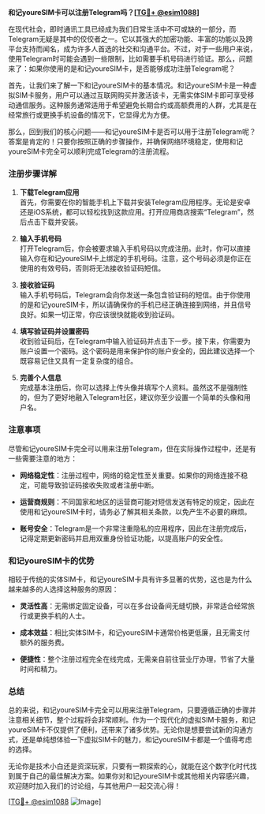 **和记youreSIM卡可以注册Telegram吗？[[TG💪+ @esim1088](https://t.me/s/esim1088)]**

在现代社会，即时通讯工具已经成为我们日常生活中不可或缺的一部分，而Telegram无疑是其中的佼佼者之一。它以其强大的加密功能、丰富的功能以及跨平台支持而闻名，成为许多人首选的社交和沟通平台。不过，对于一些用户来说，使用Telegram时可能会遇到一些限制，比如需要手机号码进行验证。那么，问题来了：如果你使用的是和记youreSIM卡，是否能够成功注册Telegram呢？

首先，让我们来了解一下和记youreSIM卡的基本情况。和记youreSIM卡是一种虚拟SIM卡服务，用户可以通过互联网购买并激活该卡，无需实体SIM卡即可享受移动通信服务。这种服务通常适用于希望避免长期合约或高额费用的人群，尤其是在经常旅行或更换手机设备的情况下，它显得尤为方便。

那么，回到我们的核心问题——和记youreSIM卡是否可以用于注册Telegram呢？答案是肯定的！只要你按照正确的步骤操作，并确保网络环境稳定，使用和记youreSIM卡完全可以顺利完成Telegram的注册流程。

### 注册步骤详解

1. **下载Telegram应用**  
   首先，你需要在你的智能手机上下载并安装Telegram应用程序。无论是安卓还是iOS系统，都可以轻松找到这款应用。打开应用商店搜索“Telegram”，然后点击下载并安装。

2. **输入手机号码**  
   打开Telegram后，你会被要求输入手机号码以完成注册。此时，你可以直接输入你在和记youreSIM卡上绑定的手机号码。注意，这个号码必须是你正在使用的有效号码，否则将无法接收验证码短信。

3. **接收验证码**  
   输入手机号码后，Telegram会向你发送一条包含验证码的短信。由于你使用的是和记youreSIM卡，所以请确保你的手机已经正确连接到网络，并且信号良好。如果一切正常，你应该很快就能收到验证码。

4. **填写验证码并设置密码**  
   收到验证码后，在Telegram中输入验证码并点击下一步。接下来，你需要为账户设置一个密码。这个密码是用来保护你的账户安全的，因此建议选择一个既容易记住又具有一定复杂度的组合。

5. **完善个人信息**  
   完成基本注册后，你可以选择上传头像并填写个人资料。虽然这不是强制性的，但为了更好地融入Telegram社区，建议你至少设置一个简单的头像和用户名。

### 注意事项

尽管和记youreSIM卡完全可以用来注册Telegram，但在实际操作过程中，还是有一些需要注意的地方：

- **网络稳定性**：注册过程中，网络的稳定性至关重要。如果你的网络连接不稳定，可能导致验证码接收失败或者注册中断。
  
- **运营商规则**：不同国家和地区的运营商可能对短信发送有特定的规定，因此在使用和记youreSIM卡时，请务必了解其相关条款，以免产生不必要的麻烦。

- **账号安全**：Telegram是一个非常注重隐私的应用程序，因此在注册完成后，记得定期更新密码并启用双重身份验证功能，以提高账户的安全性。

### 和记youreSIM卡的优势

相较于传统的实体SIM卡，和记youreSIM卡具有许多显著的优势，这也是为什么越来越多的人选择这种服务的原因：

- **灵活性高**：无需绑定固定设备，可以在多台设备间无缝切换，非常适合经常旅行或更换手机的人士。
  
- **成本效益**：相比实体SIM卡，和记youreSIM卡通常价格更低廉，且无需支付额外的服务费。

- **便捷性**：整个注册过程完全在线完成，无需亲自前往营业厅办理，节省了大量时间和精力。

### 总结

总的来说，和记youreSIM卡完全可以用来注册Telegram，只要遵循正确的步骤并注意相关细节，整个过程将会非常顺利。作为一个现代化的虚拟SIM卡服务，和记youreSIM卡不仅提供了便利，还带来了诸多优势。无论你是想要尝试新的沟通方式，还是单纯想体验一下虚拟SIM卡的魅力，和记youreSIM卡都是一个值得考虑的选择。

无论你是技术小白还是资深玩家，只要有一颗探索的心，就能在这个数字化时代找到属于自己的最佳解决方案。如果你对和记youreSIM卡或其他相关内容感兴趣，欢迎随时加入我们的讨论组，与其他用户一起交流心得！

[[TG💪+ @esim1088](https://t.me/s/esim1088) ![Image](https://i.postimg.cc/4NQfJmqS/Snipaste-2025-05-13-00-14-12.png)]
